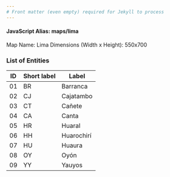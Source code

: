 ```yaml
---
# Front matter (even empty) required for Jekyll to process
---
```


#### JavaScript Alias: maps/lima

Map Name: Lima
Dimensions (Width x Height): 550x700


### List of Entities

ID | Short label | Label
---|---|---|
01| BR | Barranca
02| CJ | Cajatambo
03| CT | Cañete
04| CA | Canta
05| HR | Huaral
06| HH | Huarochirí
07| HU | Huaura
08| OY | Oyón
09| YY | Yauyos
